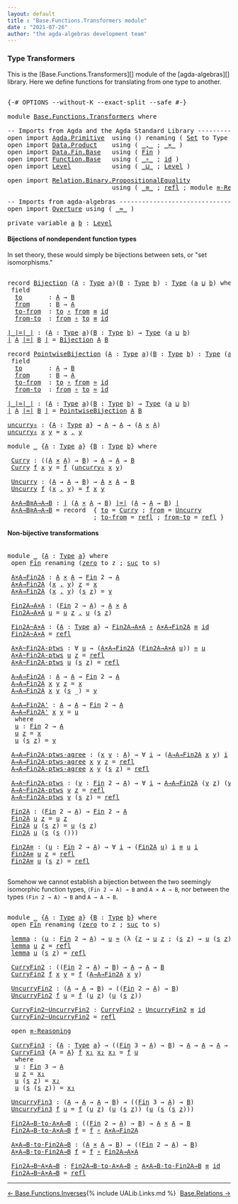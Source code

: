 ```yaml
---
layout: default
title : "Base.Functions.Transformers module"
date : "2021-07-26"
author: "the agda-algebras development team"
---
```


### <a id="type-transformers">Type Transformers</a>

This is the [Base.Functions.Transformers][] module of the [agda-algebras][]
library.  Here we define functions for translating from one type to another.

<pre class="Agda">

<a id="357" class="Symbol">{-#</a> <a id="361" class="Keyword">OPTIONS</a> <a id="369" class="Pragma">--without-K</a> <a id="381" class="Pragma">--exact-split</a> <a id="395" class="Pragma">--safe</a> <a id="402" class="Symbol">#-}</a>

<a id="407" class="Keyword">module</a> <a id="414" href="Base.Functions.Transformers.html" class="Module">Base.Functions.Transformers</a> <a id="442" class="Keyword">where</a>

<a id="449" class="Comment">-- Imports from Agda and the Agda Standard Library -------------------------------</a>
<a id="532" class="Keyword">open</a> <a id="537" class="Keyword">import</a> <a id="544" href="Agda.Primitive.html" class="Module">Agda.Primitive</a>  <a id="560" class="Keyword">using</a> <a id="566" class="Symbol">()</a> <a id="569" class="Keyword">renaming</a> <a id="578" class="Symbol">(</a> <a id="580" href="Agda.Primitive.html#388" class="Primitive">Set</a> <a id="584" class="Symbol">to</a> <a id="587" class="Primitive">Type</a> <a id="592" class="Symbol">)</a>
<a id="594" class="Keyword">open</a> <a id="599" class="Keyword">import</a> <a id="606" href="Data.Product.html" class="Module">Data.Product</a>    <a id="622" class="Keyword">using</a> <a id="628" class="Symbol">(</a> <a id="630" href="Agda.Builtin.Sigma.html#235" class="InductiveConstructor Operator">_,_</a> <a id="634" class="Symbol">;</a> <a id="636" href="Data.Product.Base.html#1618" class="Function Operator">_×_</a> <a id="640" class="Symbol">)</a>
<a id="642" class="Keyword">open</a> <a id="647" class="Keyword">import</a> <a id="654" href="Data.Fin.Base.html" class="Module">Data.Fin.Base</a>   <a id="670" class="Keyword">using</a> <a id="676" class="Symbol">(</a> <a id="678" href="Data.Fin.Base.html#1159" class="Datatype">Fin</a> <a id="682" class="Symbol">)</a>
<a id="684" class="Keyword">open</a> <a id="689" class="Keyword">import</a> <a id="696" href="Function.Base.html" class="Module">Function.Base</a>   <a id="712" class="Keyword">using</a> <a id="718" class="Symbol">(</a> <a id="720" href="Function.Base.html#1115" class="Function Operator">_∘_</a> <a id="724" class="Symbol">;</a> <a id="726" href="Function.Base.html#704" class="Function">id</a> <a id="729" class="Symbol">)</a>
<a id="731" class="Keyword">open</a> <a id="736" class="Keyword">import</a> <a id="743" href="Level.html" class="Module">Level</a>           <a id="759" class="Keyword">using</a> <a id="765" class="Symbol">(</a> <a id="767" href="Agda.Primitive.html#961" class="Primitive Operator">_⊔_</a> <a id="771" class="Symbol">;</a> <a id="773" href="Agda.Primitive.html#742" class="Postulate">Level</a> <a id="779" class="Symbol">)</a>

<a id="782" class="Keyword">open</a> <a id="787" class="Keyword">import</a> <a id="794" href="Relation.Binary.PropositionalEquality.html" class="Module">Relation.Binary.PropositionalEquality</a>
                            <a id="860" class="Keyword">using</a> <a id="866" class="Symbol">(</a> <a id="868" href="Agda.Builtin.Equality.html#150" class="Datatype Operator">_≡_</a> <a id="872" class="Symbol">;</a> <a id="874" href="Agda.Builtin.Equality.html#207" class="InductiveConstructor">refl</a> <a id="879" class="Symbol">;</a> <a id="881" class="Keyword">module</a> <a id="888" href="Relation.Binary.PropositionalEquality.Properties.html#6731" class="Module">≡-Reasoning</a> <a id="900" class="Symbol">)</a>

<a id="903" class="Comment">-- Imports from agda-algebras ----------------------------------------------------</a>
<a id="986" class="Keyword">open</a> <a id="991" class="Keyword">import</a> <a id="998" href="Overture.html" class="Module">Overture</a> <a id="1007" class="Keyword">using</a> <a id="1013" class="Symbol">(</a> <a id="1015" href="Overture.Basic.html#9589" class="Function Operator">_≈_</a> <a id="1019" class="Symbol">)</a>

<a id="1022" class="Keyword">private</a> <a id="1030" class="Keyword">variable</a> <a id="1039" href="Base.Functions.Transformers.html#1039" class="Generalizable">a</a> <a id="1041" href="Base.Functions.Transformers.html#1041" class="Generalizable">b</a> <a id="1043" class="Symbol">:</a> <a id="1045" href="Agda.Primitive.html#742" class="Postulate">Level</a>
</pre>


#### <a id="bijections-of-nondependent-function-types">Bijections of nondependent function types</a>

In set theory, these would simply be bijections between sets, or "set isomorphisms."
<pre class="Agda">

<a id="1265" class="Keyword">record</a> <a id="Bijection"></a><a id="1272" href="Base.Functions.Transformers.html#1272" class="Record">Bijection</a> <a id="1282" class="Symbol">(</a><a id="1283" href="Base.Functions.Transformers.html#1283" class="Bound">A</a> <a id="1285" class="Symbol">:</a> <a id="1287" href="Base.Functions.Transformers.html#587" class="Primitive">Type</a> <a id="1292" href="Base.Functions.Transformers.html#1039" class="Generalizable">a</a><a id="1293" class="Symbol">)(</a><a id="1295" href="Base.Functions.Transformers.html#1295" class="Bound">B</a> <a id="1297" class="Symbol">:</a> <a id="1299" href="Base.Functions.Transformers.html#587" class="Primitive">Type</a> <a id="1304" href="Base.Functions.Transformers.html#1041" class="Generalizable">b</a><a id="1305" class="Symbol">)</a> <a id="1307" class="Symbol">:</a> <a id="1309" href="Base.Functions.Transformers.html#587" class="Primitive">Type</a> <a id="1314" class="Symbol">(</a><a id="1315" href="Base.Functions.Transformers.html#1292" class="Bound">a</a> <a id="1317" href="Agda.Primitive.html#961" class="Primitive Operator">⊔</a> <a id="1319" href="Base.Functions.Transformers.html#1304" class="Bound">b</a><a id="1320" class="Symbol">)</a> <a id="1322" class="Keyword">where</a>
 <a id="1329" class="Keyword">field</a>
  <a id="Bijection.to"></a><a id="1337" href="Base.Functions.Transformers.html#1337" class="Field">to</a>       <a id="1346" class="Symbol">:</a> <a id="1348" href="Base.Functions.Transformers.html#1283" class="Bound">A</a> <a id="1350" class="Symbol">→</a> <a id="1352" href="Base.Functions.Transformers.html#1295" class="Bound">B</a>
  <a id="Bijection.from"></a><a id="1356" href="Base.Functions.Transformers.html#1356" class="Field">from</a>     <a id="1365" class="Symbol">:</a> <a id="1367" href="Base.Functions.Transformers.html#1295" class="Bound">B</a> <a id="1369" class="Symbol">→</a> <a id="1371" href="Base.Functions.Transformers.html#1283" class="Bound">A</a>
  <a id="Bijection.to-from"></a><a id="1375" href="Base.Functions.Transformers.html#1375" class="Field">to-from</a>  <a id="1384" class="Symbol">:</a> <a id="1386" href="Base.Functions.Transformers.html#1337" class="Field">to</a> <a id="1389" href="Function.Base.html#1115" class="Function Operator">∘</a> <a id="1391" href="Base.Functions.Transformers.html#1356" class="Field">from</a> <a id="1396" href="Agda.Builtin.Equality.html#150" class="Datatype Operator">≡</a> <a id="1398" href="Function.Base.html#704" class="Function">id</a>
  <a id="Bijection.from-to"></a><a id="1403" href="Base.Functions.Transformers.html#1403" class="Field">from-to</a>  <a id="1412" class="Symbol">:</a> <a id="1414" href="Base.Functions.Transformers.html#1356" class="Field">from</a> <a id="1419" href="Function.Base.html#1115" class="Function Operator">∘</a> <a id="1421" href="Base.Functions.Transformers.html#1337" class="Field">to</a> <a id="1424" href="Agda.Builtin.Equality.html#150" class="Datatype Operator">≡</a> <a id="1426" href="Function.Base.html#704" class="Function">id</a>

<a id="∣_∣=∣_∣"></a><a id="1430" href="Base.Functions.Transformers.html#1430" class="Function Operator">∣_∣=∣_∣</a> <a id="1438" class="Symbol">:</a> <a id="1440" class="Symbol">(</a><a id="1441" href="Base.Functions.Transformers.html#1441" class="Bound">A</a> <a id="1443" class="Symbol">:</a> <a id="1445" href="Base.Functions.Transformers.html#587" class="Primitive">Type</a> <a id="1450" href="Base.Functions.Transformers.html#1039" class="Generalizable">a</a><a id="1451" class="Symbol">)(</a><a id="1453" href="Base.Functions.Transformers.html#1453" class="Bound">B</a> <a id="1455" class="Symbol">:</a> <a id="1457" href="Base.Functions.Transformers.html#587" class="Primitive">Type</a> <a id="1462" href="Base.Functions.Transformers.html#1041" class="Generalizable">b</a><a id="1463" class="Symbol">)</a> <a id="1465" class="Symbol">→</a> <a id="1467" href="Base.Functions.Transformers.html#587" class="Primitive">Type</a> <a id="1472" class="Symbol">(</a><a id="1473" href="Base.Functions.Transformers.html#1039" class="Generalizable">a</a> <a id="1475" href="Agda.Primitive.html#961" class="Primitive Operator">⊔</a> <a id="1477" href="Base.Functions.Transformers.html#1041" class="Generalizable">b</a><a id="1478" class="Symbol">)</a>
<a id="1480" href="Base.Functions.Transformers.html#1430" class="Function Operator">∣</a> <a id="1482" href="Base.Functions.Transformers.html#1482" class="Bound">A</a> <a id="1484" href="Base.Functions.Transformers.html#1430" class="Function Operator">∣=∣</a> <a id="1488" href="Base.Functions.Transformers.html#1488" class="Bound">B</a> <a id="1490" href="Base.Functions.Transformers.html#1430" class="Function Operator">∣</a> <a id="1492" class="Symbol">=</a> <a id="1494" href="Base.Functions.Transformers.html#1272" class="Record">Bijection</a> <a id="1504" href="Base.Functions.Transformers.html#1482" class="Bound">A</a> <a id="1506" href="Base.Functions.Transformers.html#1488" class="Bound">B</a>

<a id="1509" class="Keyword">record</a> <a id="PointwiseBijection"></a><a id="1516" href="Base.Functions.Transformers.html#1516" class="Record">PointwiseBijection</a> <a id="1535" class="Symbol">(</a><a id="1536" href="Base.Functions.Transformers.html#1536" class="Bound">A</a> <a id="1538" class="Symbol">:</a> <a id="1540" href="Base.Functions.Transformers.html#587" class="Primitive">Type</a> <a id="1545" href="Base.Functions.Transformers.html#1039" class="Generalizable">a</a><a id="1546" class="Symbol">)(</a><a id="1548" href="Base.Functions.Transformers.html#1548" class="Bound">B</a> <a id="1550" class="Symbol">:</a> <a id="1552" href="Base.Functions.Transformers.html#587" class="Primitive">Type</a> <a id="1557" href="Base.Functions.Transformers.html#1041" class="Generalizable">b</a><a id="1558" class="Symbol">)</a> <a id="1560" class="Symbol">:</a> <a id="1562" href="Base.Functions.Transformers.html#587" class="Primitive">Type</a> <a id="1567" class="Symbol">(</a><a id="1568" href="Base.Functions.Transformers.html#1545" class="Bound">a</a> <a id="1570" href="Agda.Primitive.html#961" class="Primitive Operator">⊔</a> <a id="1572" href="Base.Functions.Transformers.html#1557" class="Bound">b</a><a id="1573" class="Symbol">)</a> <a id="1575" class="Keyword">where</a>
 <a id="1582" class="Keyword">field</a>
  <a id="PointwiseBijection.to"></a><a id="1590" href="Base.Functions.Transformers.html#1590" class="Field">to</a>       <a id="1599" class="Symbol">:</a> <a id="1601" href="Base.Functions.Transformers.html#1536" class="Bound">A</a> <a id="1603" class="Symbol">→</a> <a id="1605" href="Base.Functions.Transformers.html#1548" class="Bound">B</a>
  <a id="PointwiseBijection.from"></a><a id="1609" href="Base.Functions.Transformers.html#1609" class="Field">from</a>     <a id="1618" class="Symbol">:</a> <a id="1620" href="Base.Functions.Transformers.html#1548" class="Bound">B</a> <a id="1622" class="Symbol">→</a> <a id="1624" href="Base.Functions.Transformers.html#1536" class="Bound">A</a>
  <a id="PointwiseBijection.to-from"></a><a id="1628" href="Base.Functions.Transformers.html#1628" class="Field">to-from</a>  <a id="1637" class="Symbol">:</a> <a id="1639" href="Base.Functions.Transformers.html#1590" class="Field">to</a> <a id="1642" href="Function.Base.html#1115" class="Function Operator">∘</a> <a id="1644" href="Base.Functions.Transformers.html#1609" class="Field">from</a> <a id="1649" href="Overture.Basic.html#9589" class="Function Operator">≈</a> <a id="1651" href="Function.Base.html#704" class="Function">id</a>
  <a id="PointwiseBijection.from-to"></a><a id="1656" href="Base.Functions.Transformers.html#1656" class="Field">from-to</a>  <a id="1665" class="Symbol">:</a> <a id="1667" href="Base.Functions.Transformers.html#1609" class="Field">from</a> <a id="1672" href="Function.Base.html#1115" class="Function Operator">∘</a> <a id="1674" href="Base.Functions.Transformers.html#1590" class="Field">to</a> <a id="1677" href="Overture.Basic.html#9589" class="Function Operator">≈</a> <a id="1679" href="Function.Base.html#704" class="Function">id</a>

<a id="∣_∣≈∣_∣"></a><a id="1683" href="Base.Functions.Transformers.html#1683" class="Function Operator">∣_∣≈∣_∣</a> <a id="1691" class="Symbol">:</a> <a id="1693" class="Symbol">(</a><a id="1694" href="Base.Functions.Transformers.html#1694" class="Bound">A</a> <a id="1696" class="Symbol">:</a> <a id="1698" href="Base.Functions.Transformers.html#587" class="Primitive">Type</a> <a id="1703" href="Base.Functions.Transformers.html#1039" class="Generalizable">a</a><a id="1704" class="Symbol">)(</a><a id="1706" href="Base.Functions.Transformers.html#1706" class="Bound">B</a> <a id="1708" class="Symbol">:</a> <a id="1710" href="Base.Functions.Transformers.html#587" class="Primitive">Type</a> <a id="1715" href="Base.Functions.Transformers.html#1041" class="Generalizable">b</a><a id="1716" class="Symbol">)</a> <a id="1718" class="Symbol">→</a> <a id="1720" href="Base.Functions.Transformers.html#587" class="Primitive">Type</a> <a id="1725" class="Symbol">(</a><a id="1726" href="Base.Functions.Transformers.html#1039" class="Generalizable">a</a> <a id="1728" href="Agda.Primitive.html#961" class="Primitive Operator">⊔</a> <a id="1730" href="Base.Functions.Transformers.html#1041" class="Generalizable">b</a><a id="1731" class="Symbol">)</a>
<a id="1733" href="Base.Functions.Transformers.html#1683" class="Function Operator">∣</a> <a id="1735" href="Base.Functions.Transformers.html#1735" class="Bound">A</a> <a id="1737" href="Base.Functions.Transformers.html#1683" class="Function Operator">∣≈∣</a> <a id="1741" href="Base.Functions.Transformers.html#1741" class="Bound">B</a> <a id="1743" href="Base.Functions.Transformers.html#1683" class="Function Operator">∣</a> <a id="1745" class="Symbol">=</a> <a id="1747" href="Base.Functions.Transformers.html#1516" class="Record">PointwiseBijection</a> <a id="1766" href="Base.Functions.Transformers.html#1735" class="Bound">A</a> <a id="1768" href="Base.Functions.Transformers.html#1741" class="Bound">B</a>

<a id="uncurry₀"></a><a id="1771" href="Base.Functions.Transformers.html#1771" class="Function">uncurry₀</a> <a id="1780" class="Symbol">:</a> <a id="1782" class="Symbol">{</a><a id="1783" href="Base.Functions.Transformers.html#1783" class="Bound">A</a> <a id="1785" class="Symbol">:</a> <a id="1787" href="Base.Functions.Transformers.html#587" class="Primitive">Type</a> <a id="1792" href="Base.Functions.Transformers.html#1039" class="Generalizable">a</a><a id="1793" class="Symbol">}</a> <a id="1795" class="Symbol">→</a> <a id="1797" href="Base.Functions.Transformers.html#1783" class="Bound">A</a> <a id="1799" class="Symbol">→</a> <a id="1801" href="Base.Functions.Transformers.html#1783" class="Bound">A</a> <a id="1803" class="Symbol">→</a> <a id="1805" class="Symbol">(</a><a id="1806" href="Base.Functions.Transformers.html#1783" class="Bound">A</a> <a id="1808" href="Data.Product.Base.html#1618" class="Function Operator">×</a> <a id="1810" href="Base.Functions.Transformers.html#1783" class="Bound">A</a><a id="1811" class="Symbol">)</a>
<a id="1813" href="Base.Functions.Transformers.html#1771" class="Function">uncurry₀</a> <a id="1822" href="Base.Functions.Transformers.html#1822" class="Bound">x</a> <a id="1824" href="Base.Functions.Transformers.html#1824" class="Bound">y</a> <a id="1826" class="Symbol">=</a> <a id="1828" href="Base.Functions.Transformers.html#1822" class="Bound">x</a> <a id="1830" href="Agda.Builtin.Sigma.html#235" class="InductiveConstructor Operator">,</a> <a id="1832" href="Base.Functions.Transformers.html#1824" class="Bound">y</a>

<a id="1835" class="Keyword">module</a> <a id="1842" href="Base.Functions.Transformers.html#1842" class="Module">_</a> <a id="1844" class="Symbol">{</a><a id="1845" href="Base.Functions.Transformers.html#1845" class="Bound">A</a> <a id="1847" class="Symbol">:</a> <a id="1849" href="Base.Functions.Transformers.html#587" class="Primitive">Type</a> <a id="1854" href="Base.Functions.Transformers.html#1039" class="Generalizable">a</a><a id="1855" class="Symbol">}</a> <a id="1857" class="Symbol">{</a><a id="1858" href="Base.Functions.Transformers.html#1858" class="Bound">B</a> <a id="1860" class="Symbol">:</a> <a id="1862" href="Base.Functions.Transformers.html#587" class="Primitive">Type</a> <a id="1867" href="Base.Functions.Transformers.html#1041" class="Generalizable">b</a><a id="1868" class="Symbol">}</a> <a id="1870" class="Keyword">where</a>

 <a id="1878" href="Base.Functions.Transformers.html#1878" class="Function">Curry</a> <a id="1884" class="Symbol">:</a> <a id="1886" class="Symbol">((</a><a id="1888" href="Base.Functions.Transformers.html#1845" class="Bound">A</a> <a id="1890" href="Data.Product.Base.html#1618" class="Function Operator">×</a> <a id="1892" href="Base.Functions.Transformers.html#1845" class="Bound">A</a><a id="1893" class="Symbol">)</a> <a id="1895" class="Symbol">→</a> <a id="1897" href="Base.Functions.Transformers.html#1858" class="Bound">B</a><a id="1898" class="Symbol">)</a> <a id="1900" class="Symbol">→</a> <a id="1902" href="Base.Functions.Transformers.html#1845" class="Bound">A</a> <a id="1904" class="Symbol">→</a> <a id="1906" href="Base.Functions.Transformers.html#1845" class="Bound">A</a> <a id="1908" class="Symbol">→</a> <a id="1910" href="Base.Functions.Transformers.html#1858" class="Bound">B</a>
 <a id="1913" href="Base.Functions.Transformers.html#1878" class="Function">Curry</a> <a id="1919" href="Base.Functions.Transformers.html#1919" class="Bound">f</a> <a id="1921" href="Base.Functions.Transformers.html#1921" class="Bound">x</a> <a id="1923" href="Base.Functions.Transformers.html#1923" class="Bound">y</a> <a id="1925" class="Symbol">=</a> <a id="1927" href="Base.Functions.Transformers.html#1919" class="Bound">f</a> <a id="1929" class="Symbol">(</a><a id="1930" href="Base.Functions.Transformers.html#1771" class="Function">uncurry₀</a> <a id="1939" href="Base.Functions.Transformers.html#1921" class="Bound">x</a> <a id="1941" href="Base.Functions.Transformers.html#1923" class="Bound">y</a><a id="1942" class="Symbol">)</a>

 <a id="1946" href="Base.Functions.Transformers.html#1946" class="Function">Uncurry</a> <a id="1954" class="Symbol">:</a> <a id="1956" class="Symbol">(</a><a id="1957" href="Base.Functions.Transformers.html#1845" class="Bound">A</a> <a id="1959" class="Symbol">→</a> <a id="1961" href="Base.Functions.Transformers.html#1845" class="Bound">A</a> <a id="1963" class="Symbol">→</a> <a id="1965" href="Base.Functions.Transformers.html#1858" class="Bound">B</a><a id="1966" class="Symbol">)</a> <a id="1968" class="Symbol">→</a> <a id="1970" href="Base.Functions.Transformers.html#1845" class="Bound">A</a> <a id="1972" href="Data.Product.Base.html#1618" class="Function Operator">×</a> <a id="1974" href="Base.Functions.Transformers.html#1845" class="Bound">A</a> <a id="1976" class="Symbol">→</a> <a id="1978" href="Base.Functions.Transformers.html#1858" class="Bound">B</a>
 <a id="1981" href="Base.Functions.Transformers.html#1946" class="Function">Uncurry</a> <a id="1989" href="Base.Functions.Transformers.html#1989" class="Bound">f</a> <a id="1991" class="Symbol">(</a><a id="1992" href="Base.Functions.Transformers.html#1992" class="Bound">x</a> <a id="1994" href="Agda.Builtin.Sigma.html#235" class="InductiveConstructor Operator">,</a> <a id="1996" href="Base.Functions.Transformers.html#1996" class="Bound">y</a><a id="1997" class="Symbol">)</a> <a id="1999" class="Symbol">=</a> <a id="2001" href="Base.Functions.Transformers.html#1989" class="Bound">f</a> <a id="2003" href="Base.Functions.Transformers.html#1992" class="Bound">x</a> <a id="2005" href="Base.Functions.Transformers.html#1996" class="Bound">y</a>

 <a id="2009" href="Base.Functions.Transformers.html#2009" class="Function">A×A→B≅A→A→B</a> <a id="2021" class="Symbol">:</a> <a id="2023" href="Base.Functions.Transformers.html#1430" class="Function Operator">∣</a> <a id="2025" class="Symbol">(</a><a id="2026" href="Base.Functions.Transformers.html#1845" class="Bound">A</a> <a id="2028" href="Data.Product.Base.html#1618" class="Function Operator">×</a> <a id="2030" href="Base.Functions.Transformers.html#1845" class="Bound">A</a> <a id="2032" class="Symbol">→</a> <a id="2034" href="Base.Functions.Transformers.html#1858" class="Bound">B</a><a id="2035" class="Symbol">)</a> <a id="2037" href="Base.Functions.Transformers.html#1430" class="Function Operator">∣=∣</a> <a id="2041" class="Symbol">(</a><a id="2042" href="Base.Functions.Transformers.html#1845" class="Bound">A</a> <a id="2044" class="Symbol">→</a> <a id="2046" href="Base.Functions.Transformers.html#1845" class="Bound">A</a> <a id="2048" class="Symbol">→</a> <a id="2050" href="Base.Functions.Transformers.html#1858" class="Bound">B</a><a id="2051" class="Symbol">)</a> <a id="2053" href="Base.Functions.Transformers.html#1430" class="Function Operator">∣</a>
 <a id="2056" href="Base.Functions.Transformers.html#2009" class="Function">A×A→B≅A→A→B</a> <a id="2068" class="Symbol">=</a> <a id="2070" class="Keyword">record</a>  <a id="2078" class="Symbol">{</a> <a id="2080" href="Base.Functions.Transformers.html#1337" class="Field">to</a> <a id="2083" class="Symbol">=</a> <a id="2085" href="Base.Functions.Transformers.html#1878" class="Function">Curry</a> <a id="2091" class="Symbol">;</a> <a id="2093" href="Base.Functions.Transformers.html#1356" class="Field">from</a> <a id="2098" class="Symbol">=</a> <a id="2100" href="Base.Functions.Transformers.html#1946" class="Function">Uncurry</a>
                       <a id="2131" class="Symbol">;</a> <a id="2133" href="Base.Functions.Transformers.html#1375" class="Field">to-from</a> <a id="2141" class="Symbol">=</a> <a id="2143" href="Agda.Builtin.Equality.html#207" class="InductiveConstructor">refl</a> <a id="2148" class="Symbol">;</a> <a id="2150" href="Base.Functions.Transformers.html#1403" class="Field">from-to</a> <a id="2158" class="Symbol">=</a> <a id="2160" href="Agda.Builtin.Equality.html#207" class="InductiveConstructor">refl</a> <a id="2165" class="Symbol">}</a>
</pre>

#### <a id="non-bijective-transformations">Non-bijective transformations</a>

<pre class="Agda">

<a id="2271" class="Keyword">module</a> <a id="2278" href="Base.Functions.Transformers.html#2278" class="Module">_</a> <a id="2280" class="Symbol">{</a><a id="2281" href="Base.Functions.Transformers.html#2281" class="Bound">A</a> <a id="2283" class="Symbol">:</a> <a id="2285" href="Base.Functions.Transformers.html#587" class="Primitive">Type</a> <a id="2290" href="Base.Functions.Transformers.html#1039" class="Generalizable">a</a><a id="2291" class="Symbol">}</a> <a id="2293" class="Keyword">where</a>
 <a id="2300" class="Keyword">open</a> <a id="2305" href="Data.Fin.Base.html#1159" class="Module">Fin</a> <a id="2309" class="Keyword">renaming</a> <a id="2318" class="Symbol">(</a><a id="2319" href="Data.Fin.Base.html#1181" class="InductiveConstructor">zero</a> <a id="2324" class="Symbol">to</a> <a id="2327" class="InductiveConstructor">z</a> <a id="2329" class="Symbol">;</a> <a id="2331" href="Data.Fin.Base.html#1202" class="InductiveConstructor">suc</a> <a id="2335" class="Symbol">to</a> <a id="2338" class="InductiveConstructor">s</a><a id="2339" class="Symbol">)</a>

 <a id="2343" href="Base.Functions.Transformers.html#2343" class="Function">A×A→Fin2A</a> <a id="2353" class="Symbol">:</a> <a id="2355" href="Base.Functions.Transformers.html#2281" class="Bound">A</a> <a id="2357" href="Data.Product.Base.html#1618" class="Function Operator">×</a> <a id="2359" href="Base.Functions.Transformers.html#2281" class="Bound">A</a> <a id="2361" class="Symbol">→</a> <a id="2363" href="Data.Fin.Base.html#1159" class="Datatype">Fin</a> <a id="2367" class="Number">2</a> <a id="2369" class="Symbol">→</a> <a id="2371" href="Base.Functions.Transformers.html#2281" class="Bound">A</a>
 <a id="2374" href="Base.Functions.Transformers.html#2343" class="Function">A×A→Fin2A</a> <a id="2384" class="Symbol">(</a><a id="2385" href="Base.Functions.Transformers.html#2385" class="Bound">x</a> <a id="2387" href="Agda.Builtin.Sigma.html#235" class="InductiveConstructor Operator">,</a> <a id="2389" href="Base.Functions.Transformers.html#2389" class="Bound">y</a><a id="2390" class="Symbol">)</a> <a id="2392" href="Base.Functions.Transformers.html#2327" class="InductiveConstructor">z</a> <a id="2394" class="Symbol">=</a> <a id="2396" href="Base.Functions.Transformers.html#2385" class="Bound">x</a>
 <a id="2399" href="Base.Functions.Transformers.html#2343" class="Function">A×A→Fin2A</a> <a id="2409" class="Symbol">(</a><a id="2410" href="Base.Functions.Transformers.html#2410" class="Bound">x</a> <a id="2412" href="Agda.Builtin.Sigma.html#235" class="InductiveConstructor Operator">,</a> <a id="2414" href="Base.Functions.Transformers.html#2414" class="Bound">y</a><a id="2415" class="Symbol">)</a> <a id="2417" class="Symbol">(</a><a id="2418" href="Base.Functions.Transformers.html#2338" class="InductiveConstructor">s</a> <a id="2420" href="Base.Functions.Transformers.html#2327" class="InductiveConstructor">z</a><a id="2421" class="Symbol">)</a> <a id="2423" class="Symbol">=</a> <a id="2425" href="Base.Functions.Transformers.html#2414" class="Bound">y</a>

 <a id="2429" href="Base.Functions.Transformers.html#2429" class="Function">Fin2A→A×A</a> <a id="2439" class="Symbol">:</a> <a id="2441" class="Symbol">(</a><a id="2442" href="Data.Fin.Base.html#1159" class="Datatype">Fin</a> <a id="2446" class="Number">2</a> <a id="2448" class="Symbol">→</a> <a id="2450" href="Base.Functions.Transformers.html#2281" class="Bound">A</a><a id="2451" class="Symbol">)</a> <a id="2453" class="Symbol">→</a> <a id="2455" href="Base.Functions.Transformers.html#2281" class="Bound">A</a> <a id="2457" href="Data.Product.Base.html#1618" class="Function Operator">×</a> <a id="2459" href="Base.Functions.Transformers.html#2281" class="Bound">A</a>
 <a id="2462" href="Base.Functions.Transformers.html#2429" class="Function">Fin2A→A×A</a> <a id="2472" href="Base.Functions.Transformers.html#2472" class="Bound">u</a> <a id="2474" class="Symbol">=</a> <a id="2476" href="Base.Functions.Transformers.html#2472" class="Bound">u</a> <a id="2478" href="Base.Functions.Transformers.html#2327" class="InductiveConstructor">z</a> <a id="2480" href="Agda.Builtin.Sigma.html#235" class="InductiveConstructor Operator">,</a> <a id="2482" href="Base.Functions.Transformers.html#2472" class="Bound">u</a> <a id="2484" class="Symbol">(</a><a id="2485" href="Base.Functions.Transformers.html#2338" class="InductiveConstructor">s</a> <a id="2487" href="Base.Functions.Transformers.html#2327" class="InductiveConstructor">z</a><a id="2488" class="Symbol">)</a>

 <a id="2492" href="Base.Functions.Transformers.html#2492" class="Function">Fin2A~A×A</a> <a id="2502" class="Symbol">:</a> <a id="2504" class="Symbol">{</a><a id="2505" href="Base.Functions.Transformers.html#2505" class="Bound">A</a> <a id="2507" class="Symbol">:</a> <a id="2509" href="Base.Functions.Transformers.html#587" class="Primitive">Type</a> <a id="2514" href="Base.Functions.Transformers.html#2290" class="Bound">a</a><a id="2515" class="Symbol">}</a> <a id="2517" class="Symbol">→</a> <a id="2519" href="Base.Functions.Transformers.html#2429" class="Function">Fin2A→A×A</a> <a id="2529" href="Function.Base.html#1115" class="Function Operator">∘</a> <a id="2531" href="Base.Functions.Transformers.html#2343" class="Function">A×A→Fin2A</a> <a id="2541" href="Agda.Builtin.Equality.html#150" class="Datatype Operator">≡</a> <a id="2543" href="Function.Base.html#704" class="Function">id</a>
 <a id="2547" href="Base.Functions.Transformers.html#2492" class="Function">Fin2A~A×A</a> <a id="2557" class="Symbol">=</a> <a id="2559" href="Agda.Builtin.Equality.html#207" class="InductiveConstructor">refl</a>

 <a id="2566" href="Base.Functions.Transformers.html#2566" class="Function">A×A~Fin2A-ptws</a> <a id="2581" class="Symbol">:</a> <a id="2583" class="Symbol">∀</a> <a id="2585" href="Base.Functions.Transformers.html#2585" class="Bound">u</a> <a id="2587" class="Symbol">→</a> <a id="2589" class="Symbol">(</a><a id="2590" href="Base.Functions.Transformers.html#2343" class="Function">A×A→Fin2A</a> <a id="2600" class="Symbol">(</a><a id="2601" href="Base.Functions.Transformers.html#2429" class="Function">Fin2A→A×A</a> <a id="2611" href="Base.Functions.Transformers.html#2585" class="Bound">u</a><a id="2612" class="Symbol">))</a> <a id="2615" href="Overture.Basic.html#9589" class="Function Operator">≈</a> <a id="2617" href="Base.Functions.Transformers.html#2585" class="Bound">u</a>
 <a id="2620" href="Base.Functions.Transformers.html#2566" class="Function">A×A~Fin2A-ptws</a> <a id="2635" href="Base.Functions.Transformers.html#2635" class="Bound">u</a> <a id="2637" href="Base.Functions.Transformers.html#2327" class="InductiveConstructor">z</a> <a id="2639" class="Symbol">=</a> <a id="2641" href="Agda.Builtin.Equality.html#207" class="InductiveConstructor">refl</a>
 <a id="2647" href="Base.Functions.Transformers.html#2566" class="Function">A×A~Fin2A-ptws</a> <a id="2662" href="Base.Functions.Transformers.html#2662" class="Bound">u</a> <a id="2664" class="Symbol">(</a><a id="2665" href="Base.Functions.Transformers.html#2338" class="InductiveConstructor">s</a> <a id="2667" href="Base.Functions.Transformers.html#2327" class="InductiveConstructor">z</a><a id="2668" class="Symbol">)</a> <a id="2670" class="Symbol">=</a> <a id="2672" href="Agda.Builtin.Equality.html#207" class="InductiveConstructor">refl</a>

 <a id="2679" href="Base.Functions.Transformers.html#2679" class="Function">A→A→Fin2A</a> <a id="2689" class="Symbol">:</a> <a id="2691" href="Base.Functions.Transformers.html#2281" class="Bound">A</a> <a id="2693" class="Symbol">→</a> <a id="2695" href="Base.Functions.Transformers.html#2281" class="Bound">A</a> <a id="2697" class="Symbol">→</a> <a id="2699" href="Data.Fin.Base.html#1159" class="Datatype">Fin</a> <a id="2703" class="Number">2</a> <a id="2705" class="Symbol">→</a> <a id="2707" href="Base.Functions.Transformers.html#2281" class="Bound">A</a>
 <a id="2710" href="Base.Functions.Transformers.html#2679" class="Function">A→A→Fin2A</a> <a id="2720" href="Base.Functions.Transformers.html#2720" class="Bound">x</a> <a id="2722" href="Base.Functions.Transformers.html#2722" class="Bound">y</a> <a id="2724" href="Base.Functions.Transformers.html#2327" class="InductiveConstructor">z</a> <a id="2726" class="Symbol">=</a> <a id="2728" href="Base.Functions.Transformers.html#2720" class="Bound">x</a>
 <a id="2731" href="Base.Functions.Transformers.html#2679" class="Function">A→A→Fin2A</a> <a id="2741" href="Base.Functions.Transformers.html#2741" class="Bound">x</a> <a id="2743" href="Base.Functions.Transformers.html#2743" class="Bound">y</a> <a id="2745" class="Symbol">(</a><a id="2746" href="Base.Functions.Transformers.html#2338" class="InductiveConstructor">s</a> <a id="2748" class="Symbol">_)</a> <a id="2751" class="Symbol">=</a> <a id="2753" href="Base.Functions.Transformers.html#2743" class="Bound">y</a>

 <a id="2757" href="Base.Functions.Transformers.html#2757" class="Function">A→A→Fin2A&#39;</a> <a id="2768" class="Symbol">:</a> <a id="2770" href="Base.Functions.Transformers.html#2281" class="Bound">A</a> <a id="2772" class="Symbol">→</a> <a id="2774" href="Base.Functions.Transformers.html#2281" class="Bound">A</a> <a id="2776" class="Symbol">→</a> <a id="2778" href="Data.Fin.Base.html#1159" class="Datatype">Fin</a> <a id="2782" class="Number">2</a> <a id="2784" class="Symbol">→</a> <a id="2786" href="Base.Functions.Transformers.html#2281" class="Bound">A</a>
 <a id="2789" href="Base.Functions.Transformers.html#2757" class="Function">A→A→Fin2A&#39;</a> <a id="2800" href="Base.Functions.Transformers.html#2800" class="Bound">x</a> <a id="2802" href="Base.Functions.Transformers.html#2802" class="Bound">y</a> <a id="2804" class="Symbol">=</a> <a id="2806" href="Base.Functions.Transformers.html#2818" class="Function">u</a>
  <a id="2810" class="Keyword">where</a>
  <a id="2818" href="Base.Functions.Transformers.html#2818" class="Function">u</a> <a id="2820" class="Symbol">:</a> <a id="2822" href="Data.Fin.Base.html#1159" class="Datatype">Fin</a> <a id="2826" class="Number">2</a> <a id="2828" class="Symbol">→</a> <a id="2830" href="Base.Functions.Transformers.html#2281" class="Bound">A</a>
  <a id="2834" href="Base.Functions.Transformers.html#2818" class="Function">u</a> <a id="2836" href="Base.Functions.Transformers.html#2327" class="InductiveConstructor">z</a> <a id="2838" class="Symbol">=</a> <a id="2840" href="Base.Functions.Transformers.html#2800" class="Bound">x</a>
  <a id="2844" href="Base.Functions.Transformers.html#2818" class="Function">u</a> <a id="2846" class="Symbol">(</a><a id="2847" href="Base.Functions.Transformers.html#2338" class="InductiveConstructor">s</a> <a id="2849" href="Base.Functions.Transformers.html#2327" class="InductiveConstructor">z</a><a id="2850" class="Symbol">)</a> <a id="2852" class="Symbol">=</a> <a id="2854" href="Base.Functions.Transformers.html#2802" class="Bound">y</a>

 <a id="2858" href="Base.Functions.Transformers.html#2858" class="Function">A→A→Fin2A-ptws-agree</a> <a id="2879" class="Symbol">:</a> <a id="2881" class="Symbol">(</a><a id="2882" href="Base.Functions.Transformers.html#2882" class="Bound">x</a> <a id="2884" href="Base.Functions.Transformers.html#2884" class="Bound">y</a> <a id="2886" class="Symbol">:</a> <a id="2888" href="Base.Functions.Transformers.html#2281" class="Bound">A</a><a id="2889" class="Symbol">)</a> <a id="2891" class="Symbol">→</a> <a id="2893" class="Symbol">∀</a> <a id="2895" href="Base.Functions.Transformers.html#2895" class="Bound">i</a> <a id="2897" class="Symbol">→</a> <a id="2899" class="Symbol">(</a><a id="2900" href="Base.Functions.Transformers.html#2679" class="Function">A→A→Fin2A</a> <a id="2910" href="Base.Functions.Transformers.html#2882" class="Bound">x</a> <a id="2912" href="Base.Functions.Transformers.html#2884" class="Bound">y</a><a id="2913" class="Symbol">)</a> <a id="2915" href="Base.Functions.Transformers.html#2895" class="Bound">i</a> <a id="2917" href="Agda.Builtin.Equality.html#150" class="Datatype Operator">≡</a> <a id="2919" class="Symbol">(</a><a id="2920" href="Base.Functions.Transformers.html#2757" class="Function">A→A→Fin2A&#39;</a> <a id="2931" href="Base.Functions.Transformers.html#2882" class="Bound">x</a> <a id="2933" href="Base.Functions.Transformers.html#2884" class="Bound">y</a><a id="2934" class="Symbol">)</a> <a id="2936" href="Base.Functions.Transformers.html#2895" class="Bound">i</a>
 <a id="2939" href="Base.Functions.Transformers.html#2858" class="Function">A→A→Fin2A-ptws-agree</a> <a id="2960" href="Base.Functions.Transformers.html#2960" class="Bound">x</a> <a id="2962" href="Base.Functions.Transformers.html#2962" class="Bound">y</a> <a id="2964" href="Base.Functions.Transformers.html#2327" class="InductiveConstructor">z</a> <a id="2966" class="Symbol">=</a> <a id="2968" href="Agda.Builtin.Equality.html#207" class="InductiveConstructor">refl</a>
 <a id="2974" href="Base.Functions.Transformers.html#2858" class="Function">A→A→Fin2A-ptws-agree</a> <a id="2995" href="Base.Functions.Transformers.html#2995" class="Bound">x</a> <a id="2997" href="Base.Functions.Transformers.html#2997" class="Bound">y</a> <a id="2999" class="Symbol">(</a><a id="3000" href="Base.Functions.Transformers.html#2338" class="InductiveConstructor">s</a> <a id="3002" href="Base.Functions.Transformers.html#2327" class="InductiveConstructor">z</a><a id="3003" class="Symbol">)</a> <a id="3005" class="Symbol">=</a> <a id="3007" href="Agda.Builtin.Equality.html#207" class="InductiveConstructor">refl</a>

 <a id="3014" href="Base.Functions.Transformers.html#3014" class="Function">A→A~Fin2A-ptws</a> <a id="3029" class="Symbol">:</a> <a id="3031" class="Symbol">(</a><a id="3032" href="Base.Functions.Transformers.html#3032" class="Bound">v</a> <a id="3034" class="Symbol">:</a> <a id="3036" href="Data.Fin.Base.html#1159" class="Datatype">Fin</a> <a id="3040" class="Number">2</a> <a id="3042" class="Symbol">→</a> <a id="3044" href="Base.Functions.Transformers.html#2281" class="Bound">A</a><a id="3045" class="Symbol">)</a> <a id="3047" class="Symbol">→</a> <a id="3049" class="Symbol">∀</a> <a id="3051" href="Base.Functions.Transformers.html#3051" class="Bound">i</a> <a id="3053" class="Symbol">→</a> <a id="3055" href="Base.Functions.Transformers.html#2679" class="Function">A→A→Fin2A</a> <a id="3065" class="Symbol">(</a><a id="3066" href="Base.Functions.Transformers.html#3032" class="Bound">v</a> <a id="3068" href="Base.Functions.Transformers.html#2327" class="InductiveConstructor">z</a><a id="3069" class="Symbol">)</a> <a id="3071" class="Symbol">(</a><a id="3072" href="Base.Functions.Transformers.html#3032" class="Bound">v</a> <a id="3074" class="Symbol">(</a><a id="3075" href="Base.Functions.Transformers.html#2338" class="InductiveConstructor">s</a> <a id="3077" href="Base.Functions.Transformers.html#2327" class="InductiveConstructor">z</a><a id="3078" class="Symbol">))</a> <a id="3081" href="Base.Functions.Transformers.html#3051" class="Bound">i</a> <a id="3083" href="Agda.Builtin.Equality.html#150" class="Datatype Operator">≡</a> <a id="3085" href="Base.Functions.Transformers.html#3032" class="Bound">v</a> <a id="3087" href="Base.Functions.Transformers.html#3051" class="Bound">i</a>
 <a id="3090" href="Base.Functions.Transformers.html#3014" class="Function">A→A~Fin2A-ptws</a> <a id="3105" href="Base.Functions.Transformers.html#3105" class="Bound">v</a> <a id="3107" href="Base.Functions.Transformers.html#2327" class="InductiveConstructor">z</a> <a id="3109" class="Symbol">=</a> <a id="3111" href="Agda.Builtin.Equality.html#207" class="InductiveConstructor">refl</a>
 <a id="3117" href="Base.Functions.Transformers.html#3014" class="Function">A→A~Fin2A-ptws</a> <a id="3132" href="Base.Functions.Transformers.html#3132" class="Bound">v</a> <a id="3134" class="Symbol">(</a><a id="3135" href="Base.Functions.Transformers.html#2338" class="InductiveConstructor">s</a> <a id="3137" href="Base.Functions.Transformers.html#2327" class="InductiveConstructor">z</a><a id="3138" class="Symbol">)</a> <a id="3140" class="Symbol">=</a> <a id="3142" href="Agda.Builtin.Equality.html#207" class="InductiveConstructor">refl</a>

 <a id="3149" href="Base.Functions.Transformers.html#3149" class="Function">Fin2A</a> <a id="3155" class="Symbol">:</a> <a id="3157" class="Symbol">(</a><a id="3158" href="Data.Fin.Base.html#1159" class="Datatype">Fin</a> <a id="3162" class="Number">2</a> <a id="3164" class="Symbol">→</a> <a id="3166" href="Base.Functions.Transformers.html#2281" class="Bound">A</a><a id="3167" class="Symbol">)</a> <a id="3169" class="Symbol">→</a> <a id="3171" href="Data.Fin.Base.html#1159" class="Datatype">Fin</a> <a id="3175" class="Number">2</a> <a id="3177" class="Symbol">→</a> <a id="3179" href="Base.Functions.Transformers.html#2281" class="Bound">A</a>
 <a id="3182" href="Base.Functions.Transformers.html#3149" class="Function">Fin2A</a> <a id="3188" href="Base.Functions.Transformers.html#3188" class="Bound">u</a> <a id="3190" href="Base.Functions.Transformers.html#2327" class="InductiveConstructor">z</a> <a id="3192" class="Symbol">=</a> <a id="3194" href="Base.Functions.Transformers.html#3188" class="Bound">u</a> <a id="3196" href="Base.Functions.Transformers.html#2327" class="InductiveConstructor">z</a>
 <a id="3199" href="Base.Functions.Transformers.html#3149" class="Function">Fin2A</a> <a id="3205" href="Base.Functions.Transformers.html#3205" class="Bound">u</a> <a id="3207" class="Symbol">(</a><a id="3208" href="Base.Functions.Transformers.html#2338" class="InductiveConstructor">s</a> <a id="3210" href="Base.Functions.Transformers.html#2327" class="InductiveConstructor">z</a><a id="3211" class="Symbol">)</a> <a id="3213" class="Symbol">=</a> <a id="3215" href="Base.Functions.Transformers.html#3205" class="Bound">u</a> <a id="3217" class="Symbol">(</a><a id="3218" href="Base.Functions.Transformers.html#2338" class="InductiveConstructor">s</a> <a id="3220" href="Base.Functions.Transformers.html#2327" class="InductiveConstructor">z</a><a id="3221" class="Symbol">)</a>
 <a id="3224" href="Base.Functions.Transformers.html#3149" class="Function">Fin2A</a> <a id="3230" href="Base.Functions.Transformers.html#3230" class="Bound">u</a> <a id="3232" class="Symbol">(</a><a id="3233" href="Base.Functions.Transformers.html#2338" class="InductiveConstructor">s</a> <a id="3235" class="Symbol">(</a><a id="3236" href="Base.Functions.Transformers.html#2338" class="InductiveConstructor">s</a> <a id="3238" class="Symbol">()))</a>

 <a id="3245" href="Base.Functions.Transformers.html#3245" class="Function">Fin2A≡</a> <a id="3252" class="Symbol">:</a> <a id="3254" class="Symbol">(</a><a id="3255" href="Base.Functions.Transformers.html#3255" class="Bound">u</a> <a id="3257" class="Symbol">:</a> <a id="3259" href="Data.Fin.Base.html#1159" class="Datatype">Fin</a> <a id="3263" class="Number">2</a> <a id="3265" class="Symbol">→</a> <a id="3267" href="Base.Functions.Transformers.html#2281" class="Bound">A</a><a id="3268" class="Symbol">)</a> <a id="3270" class="Symbol">→</a> <a id="3272" class="Symbol">∀</a> <a id="3274" href="Base.Functions.Transformers.html#3274" class="Bound">i</a> <a id="3276" class="Symbol">→</a> <a id="3278" class="Symbol">(</a><a id="3279" href="Base.Functions.Transformers.html#3149" class="Function">Fin2A</a> <a id="3285" href="Base.Functions.Transformers.html#3255" class="Bound">u</a><a id="3286" class="Symbol">)</a> <a id="3288" href="Base.Functions.Transformers.html#3274" class="Bound">i</a> <a id="3290" href="Agda.Builtin.Equality.html#150" class="Datatype Operator">≡</a> <a id="3292" href="Base.Functions.Transformers.html#3255" class="Bound">u</a> <a id="3294" href="Base.Functions.Transformers.html#3274" class="Bound">i</a>
 <a id="3297" href="Base.Functions.Transformers.html#3245" class="Function">Fin2A≡</a> <a id="3304" href="Base.Functions.Transformers.html#3304" class="Bound">u</a> <a id="3306" href="Base.Functions.Transformers.html#2327" class="InductiveConstructor">z</a> <a id="3308" class="Symbol">=</a> <a id="3310" href="Agda.Builtin.Equality.html#207" class="InductiveConstructor">refl</a>
 <a id="3316" href="Base.Functions.Transformers.html#3245" class="Function">Fin2A≡</a> <a id="3323" href="Base.Functions.Transformers.html#3323" class="Bound">u</a> <a id="3325" class="Symbol">(</a><a id="3326" href="Base.Functions.Transformers.html#2338" class="InductiveConstructor">s</a> <a id="3328" href="Base.Functions.Transformers.html#2327" class="InductiveConstructor">z</a><a id="3329" class="Symbol">)</a> <a id="3331" class="Symbol">=</a> <a id="3333" href="Agda.Builtin.Equality.html#207" class="InductiveConstructor">refl</a>

</pre>

Somehow we cannot establish a bijection between the two seemingly isomorphic
function types, `(Fin 2 → A) → B` and `A × A → B`, nor between the types
`(Fin 2 → A) → B` and `A → A → B`.

<pre class="Agda">

<a id="3551" class="Keyword">module</a> <a id="3558" href="Base.Functions.Transformers.html#3558" class="Module">_</a> <a id="3560" class="Symbol">{</a><a id="3561" href="Base.Functions.Transformers.html#3561" class="Bound">A</a> <a id="3563" class="Symbol">:</a> <a id="3565" href="Base.Functions.Transformers.html#587" class="Primitive">Type</a> <a id="3570" href="Base.Functions.Transformers.html#1039" class="Generalizable">a</a><a id="3571" class="Symbol">}</a> <a id="3573" class="Symbol">{</a><a id="3574" href="Base.Functions.Transformers.html#3574" class="Bound">B</a> <a id="3576" class="Symbol">:</a> <a id="3578" href="Base.Functions.Transformers.html#587" class="Primitive">Type</a> <a id="3583" href="Base.Functions.Transformers.html#1041" class="Generalizable">b</a><a id="3584" class="Symbol">}</a> <a id="3586" class="Keyword">where</a>
 <a id="3593" class="Keyword">open</a> <a id="3598" href="Data.Fin.Base.html#1159" class="Module">Fin</a> <a id="3602" class="Keyword">renaming</a> <a id="3611" class="Symbol">(</a><a id="3612" href="Data.Fin.Base.html#1181" class="InductiveConstructor">zero</a> <a id="3617" class="Symbol">to</a> <a id="3620" class="InductiveConstructor">z</a> <a id="3622" class="Symbol">;</a> <a id="3624" href="Data.Fin.Base.html#1202" class="InductiveConstructor">suc</a> <a id="3628" class="Symbol">to</a> <a id="3631" class="InductiveConstructor">s</a><a id="3632" class="Symbol">)</a>

 <a id="3636" href="Base.Functions.Transformers.html#3636" class="Function">lemma</a> <a id="3642" class="Symbol">:</a> <a id="3644" class="Symbol">(</a><a id="3645" href="Base.Functions.Transformers.html#3645" class="Bound">u</a> <a id="3647" class="Symbol">:</a> <a id="3649" href="Data.Fin.Base.html#1159" class="Datatype">Fin</a> <a id="3653" class="Number">2</a> <a id="3655" class="Symbol">→</a> <a id="3657" href="Base.Functions.Transformers.html#3561" class="Bound">A</a><a id="3658" class="Symbol">)</a> <a id="3660" class="Symbol">→</a> <a id="3662" href="Base.Functions.Transformers.html#3645" class="Bound">u</a> <a id="3664" href="Overture.Basic.html#9589" class="Function Operator">≈</a> <a id="3666" class="Symbol">(λ</a> <a id="3669" class="Symbol">{</a><a id="3670" href="Base.Functions.Transformers.html#3620" class="InductiveConstructor">z</a> <a id="3672" class="Symbol">→</a> <a id="3674" href="Base.Functions.Transformers.html#3645" class="Bound">u</a> <a id="3676" href="Base.Functions.Transformers.html#3620" class="InductiveConstructor">z</a> <a id="3678" class="Symbol">;</a> <a id="3680" class="Symbol">(</a><a id="3681" href="Base.Functions.Transformers.html#3631" class="InductiveConstructor">s</a> <a id="3683" href="Base.Functions.Transformers.html#3620" class="InductiveConstructor">z</a><a id="3684" class="Symbol">)</a> <a id="3686" class="Symbol">→</a> <a id="3688" href="Base.Functions.Transformers.html#3645" class="Bound">u</a> <a id="3690" class="Symbol">(</a><a id="3691" href="Base.Functions.Transformers.html#3631" class="InductiveConstructor">s</a> <a id="3693" href="Base.Functions.Transformers.html#3620" class="InductiveConstructor">z</a><a id="3694" class="Symbol">)})</a>
 <a id="3699" href="Base.Functions.Transformers.html#3636" class="Function">lemma</a> <a id="3705" href="Base.Functions.Transformers.html#3705" class="Bound">u</a> <a id="3707" href="Base.Functions.Transformers.html#3620" class="InductiveConstructor">z</a> <a id="3709" class="Symbol">=</a> <a id="3711" href="Agda.Builtin.Equality.html#207" class="InductiveConstructor">refl</a>
 <a id="3717" href="Base.Functions.Transformers.html#3636" class="Function">lemma</a> <a id="3723" href="Base.Functions.Transformers.html#3723" class="Bound">u</a> <a id="3725" class="Symbol">(</a><a id="3726" href="Base.Functions.Transformers.html#3631" class="InductiveConstructor">s</a> <a id="3728" href="Base.Functions.Transformers.html#3620" class="InductiveConstructor">z</a><a id="3729" class="Symbol">)</a> <a id="3731" class="Symbol">=</a> <a id="3733" href="Agda.Builtin.Equality.html#207" class="InductiveConstructor">refl</a>

 <a id="3740" href="Base.Functions.Transformers.html#3740" class="Function">CurryFin2</a> <a id="3750" class="Symbol">:</a> <a id="3752" class="Symbol">((</a><a id="3754" href="Data.Fin.Base.html#1159" class="Datatype">Fin</a> <a id="3758" class="Number">2</a> <a id="3760" class="Symbol">→</a> <a id="3762" href="Base.Functions.Transformers.html#3561" class="Bound">A</a><a id="3763" class="Symbol">)</a> <a id="3765" class="Symbol">→</a> <a id="3767" href="Base.Functions.Transformers.html#3574" class="Bound">B</a><a id="3768" class="Symbol">)</a> <a id="3770" class="Symbol">→</a> <a id="3772" href="Base.Functions.Transformers.html#3561" class="Bound">A</a> <a id="3774" class="Symbol">→</a> <a id="3776" href="Base.Functions.Transformers.html#3561" class="Bound">A</a> <a id="3778" class="Symbol">→</a> <a id="3780" href="Base.Functions.Transformers.html#3574" class="Bound">B</a>
 <a id="3783" href="Base.Functions.Transformers.html#3740" class="Function">CurryFin2</a> <a id="3793" href="Base.Functions.Transformers.html#3793" class="Bound">f</a> <a id="3795" href="Base.Functions.Transformers.html#3795" class="Bound">x</a> <a id="3797" href="Base.Functions.Transformers.html#3797" class="Bound">y</a> <a id="3799" class="Symbol">=</a> <a id="3801" href="Base.Functions.Transformers.html#3793" class="Bound">f</a> <a id="3803" class="Symbol">(</a><a id="3804" href="Base.Functions.Transformers.html#2679" class="Function">A→A→Fin2A</a> <a id="3814" href="Base.Functions.Transformers.html#3795" class="Bound">x</a> <a id="3816" href="Base.Functions.Transformers.html#3797" class="Bound">y</a><a id="3817" class="Symbol">)</a>

 <a id="3821" href="Base.Functions.Transformers.html#3821" class="Function">UncurryFin2</a> <a id="3833" class="Symbol">:</a> <a id="3835" class="Symbol">(</a><a id="3836" href="Base.Functions.Transformers.html#3561" class="Bound">A</a> <a id="3838" class="Symbol">→</a> <a id="3840" href="Base.Functions.Transformers.html#3561" class="Bound">A</a> <a id="3842" class="Symbol">→</a> <a id="3844" href="Base.Functions.Transformers.html#3574" class="Bound">B</a><a id="3845" class="Symbol">)</a> <a id="3847" class="Symbol">→</a> <a id="3849" class="Symbol">((</a><a id="3851" href="Data.Fin.Base.html#1159" class="Datatype">Fin</a> <a id="3855" class="Number">2</a> <a id="3857" class="Symbol">→</a> <a id="3859" href="Base.Functions.Transformers.html#3561" class="Bound">A</a><a id="3860" class="Symbol">)</a> <a id="3862" class="Symbol">→</a> <a id="3864" href="Base.Functions.Transformers.html#3574" class="Bound">B</a><a id="3865" class="Symbol">)</a>
 <a id="3868" href="Base.Functions.Transformers.html#3821" class="Function">UncurryFin2</a> <a id="3880" href="Base.Functions.Transformers.html#3880" class="Bound">f</a> <a id="3882" href="Base.Functions.Transformers.html#3882" class="Bound">u</a> <a id="3884" class="Symbol">=</a> <a id="3886" href="Base.Functions.Transformers.html#3880" class="Bound">f</a> <a id="3888" class="Symbol">(</a><a id="3889" href="Base.Functions.Transformers.html#3882" class="Bound">u</a> <a id="3891" href="Base.Functions.Transformers.html#3620" class="InductiveConstructor">z</a><a id="3892" class="Symbol">)</a> <a id="3894" class="Symbol">(</a><a id="3895" href="Base.Functions.Transformers.html#3882" class="Bound">u</a> <a id="3897" class="Symbol">(</a><a id="3898" href="Base.Functions.Transformers.html#3631" class="InductiveConstructor">s</a> <a id="3900" href="Base.Functions.Transformers.html#3620" class="InductiveConstructor">z</a><a id="3901" class="Symbol">))</a>

 <a id="3906" href="Base.Functions.Transformers.html#3906" class="Function">CurryFin2~UncurryFin2</a> <a id="3928" class="Symbol">:</a> <a id="3930" href="Base.Functions.Transformers.html#3740" class="Function">CurryFin2</a> <a id="3940" href="Function.Base.html#1115" class="Function Operator">∘</a> <a id="3942" href="Base.Functions.Transformers.html#3821" class="Function">UncurryFin2</a> <a id="3954" href="Agda.Builtin.Equality.html#150" class="Datatype Operator">≡</a> <a id="3956" href="Function.Base.html#704" class="Function">id</a>
 <a id="3960" href="Base.Functions.Transformers.html#3906" class="Function">CurryFin2~UncurryFin2</a> <a id="3982" class="Symbol">=</a> <a id="3984" href="Agda.Builtin.Equality.html#207" class="InductiveConstructor">refl</a>

 <a id="3991" class="Keyword">open</a> <a id="3996" href="Relation.Binary.PropositionalEquality.Properties.html#6731" class="Module">≡-Reasoning</a>

 <a id="4010" href="Base.Functions.Transformers.html#4010" class="Function">CurryFin3</a> <a id="4020" class="Symbol">:</a> <a id="4022" class="Symbol">{</a><a id="4023" href="Base.Functions.Transformers.html#4023" class="Bound">A</a> <a id="4025" class="Symbol">:</a> <a id="4027" href="Base.Functions.Transformers.html#587" class="Primitive">Type</a> <a id="4032" href="Base.Functions.Transformers.html#3570" class="Bound">a</a><a id="4033" class="Symbol">}</a> <a id="4035" class="Symbol">→</a> <a id="4037" class="Symbol">((</a><a id="4039" href="Data.Fin.Base.html#1159" class="Datatype">Fin</a> <a id="4043" class="Number">3</a> <a id="4045" class="Symbol">→</a> <a id="4047" href="Base.Functions.Transformers.html#4023" class="Bound">A</a><a id="4048" class="Symbol">)</a> <a id="4050" class="Symbol">→</a> <a id="4052" href="Base.Functions.Transformers.html#3574" class="Bound">B</a><a id="4053" class="Symbol">)</a> <a id="4055" class="Symbol">→</a> <a id="4057" href="Base.Functions.Transformers.html#4023" class="Bound">A</a> <a id="4059" class="Symbol">→</a> <a id="4061" href="Base.Functions.Transformers.html#4023" class="Bound">A</a> <a id="4063" class="Symbol">→</a> <a id="4065" href="Base.Functions.Transformers.html#4023" class="Bound">A</a> <a id="4067" class="Symbol">→</a> <a id="4069" href="Base.Functions.Transformers.html#3574" class="Bound">B</a>
 <a id="4072" href="Base.Functions.Transformers.html#4010" class="Function">CurryFin3</a> <a id="4082" class="Symbol">{</a><a id="4083" class="Argument">A</a> <a id="4085" class="Symbol">=</a> <a id="4087" href="Base.Functions.Transformers.html#4087" class="Bound">A</a><a id="4088" class="Symbol">}</a> <a id="4090" href="Base.Functions.Transformers.html#4090" class="Bound">f</a> <a id="4092" href="Base.Functions.Transformers.html#4092" class="Bound">x₁</a> <a id="4095" href="Base.Functions.Transformers.html#4095" class="Bound">x₂</a> <a id="4098" href="Base.Functions.Transformers.html#4098" class="Bound">x₃</a> <a id="4101" class="Symbol">=</a> <a id="4103" href="Base.Functions.Transformers.html#4090" class="Bound">f</a> <a id="4105" href="Base.Functions.Transformers.html#4117" class="Function">u</a>
  <a id="4109" class="Keyword">where</a>
  <a id="4117" href="Base.Functions.Transformers.html#4117" class="Function">u</a> <a id="4119" class="Symbol">:</a> <a id="4121" href="Data.Fin.Base.html#1159" class="Datatype">Fin</a> <a id="4125" class="Number">3</a> <a id="4127" class="Symbol">→</a> <a id="4129" href="Base.Functions.Transformers.html#4087" class="Bound">A</a>
  <a id="4133" href="Base.Functions.Transformers.html#4117" class="Function">u</a> <a id="4135" href="Base.Functions.Transformers.html#3620" class="InductiveConstructor">z</a> <a id="4137" class="Symbol">=</a> <a id="4139" href="Base.Functions.Transformers.html#4092" class="Bound">x₁</a>
  <a id="4144" href="Base.Functions.Transformers.html#4117" class="Function">u</a> <a id="4146" class="Symbol">(</a><a id="4147" href="Base.Functions.Transformers.html#3631" class="InductiveConstructor">s</a> <a id="4149" href="Base.Functions.Transformers.html#3620" class="InductiveConstructor">z</a><a id="4150" class="Symbol">)</a> <a id="4152" class="Symbol">=</a> <a id="4154" href="Base.Functions.Transformers.html#4095" class="Bound">x₂</a>
  <a id="4159" href="Base.Functions.Transformers.html#4117" class="Function">u</a> <a id="4161" class="Symbol">(</a><a id="4162" href="Base.Functions.Transformers.html#3631" class="InductiveConstructor">s</a> <a id="4164" class="Symbol">(</a><a id="4165" href="Base.Functions.Transformers.html#3631" class="InductiveConstructor">s</a> <a id="4167" href="Base.Functions.Transformers.html#3620" class="InductiveConstructor">z</a><a id="4168" class="Symbol">))</a> <a id="4171" class="Symbol">=</a> <a id="4173" href="Base.Functions.Transformers.html#4098" class="Bound">x₃</a>

 <a id="4178" href="Base.Functions.Transformers.html#4178" class="Function">UncurryFin3</a> <a id="4190" class="Symbol">:</a> <a id="4192" class="Symbol">(</a><a id="4193" href="Base.Functions.Transformers.html#3561" class="Bound">A</a> <a id="4195" class="Symbol">→</a> <a id="4197" href="Base.Functions.Transformers.html#3561" class="Bound">A</a> <a id="4199" class="Symbol">→</a> <a id="4201" href="Base.Functions.Transformers.html#3561" class="Bound">A</a> <a id="4203" class="Symbol">→</a> <a id="4205" href="Base.Functions.Transformers.html#3574" class="Bound">B</a><a id="4206" class="Symbol">)</a> <a id="4208" class="Symbol">→</a> <a id="4210" class="Symbol">((</a><a id="4212" href="Data.Fin.Base.html#1159" class="Datatype">Fin</a> <a id="4216" class="Number">3</a> <a id="4218" class="Symbol">→</a> <a id="4220" href="Base.Functions.Transformers.html#3561" class="Bound">A</a><a id="4221" class="Symbol">)</a> <a id="4223" class="Symbol">→</a> <a id="4225" href="Base.Functions.Transformers.html#3574" class="Bound">B</a><a id="4226" class="Symbol">)</a>
 <a id="4229" href="Base.Functions.Transformers.html#4178" class="Function">UncurryFin3</a> <a id="4241" href="Base.Functions.Transformers.html#4241" class="Bound">f</a> <a id="4243" href="Base.Functions.Transformers.html#4243" class="Bound">u</a> <a id="4245" class="Symbol">=</a> <a id="4247" href="Base.Functions.Transformers.html#4241" class="Bound">f</a> <a id="4249" class="Symbol">(</a><a id="4250" href="Base.Functions.Transformers.html#4243" class="Bound">u</a> <a id="4252" href="Base.Functions.Transformers.html#3620" class="InductiveConstructor">z</a><a id="4253" class="Symbol">)</a> <a id="4255" class="Symbol">(</a><a id="4256" href="Base.Functions.Transformers.html#4243" class="Bound">u</a> <a id="4258" class="Symbol">(</a><a id="4259" href="Base.Functions.Transformers.html#3631" class="InductiveConstructor">s</a> <a id="4261" href="Base.Functions.Transformers.html#3620" class="InductiveConstructor">z</a><a id="4262" class="Symbol">))</a> <a id="4265" class="Symbol">(</a><a id="4266" href="Base.Functions.Transformers.html#4243" class="Bound">u</a> <a id="4268" class="Symbol">(</a><a id="4269" href="Base.Functions.Transformers.html#3631" class="InductiveConstructor">s</a> <a id="4271" class="Symbol">(</a><a id="4272" href="Base.Functions.Transformers.html#3631" class="InductiveConstructor">s</a> <a id="4274" href="Base.Functions.Transformers.html#3620" class="InductiveConstructor">z</a><a id="4275" class="Symbol">)))</a>

 <a id="4281" href="Base.Functions.Transformers.html#4281" class="Function">Fin2A→B-to-A×A→B</a> <a id="4298" class="Symbol">:</a> <a id="4300" class="Symbol">((</a><a id="4302" href="Data.Fin.Base.html#1159" class="Datatype">Fin</a> <a id="4306" class="Number">2</a> <a id="4308" class="Symbol">→</a> <a id="4310" href="Base.Functions.Transformers.html#3561" class="Bound">A</a><a id="4311" class="Symbol">)</a> <a id="4313" class="Symbol">→</a> <a id="4315" href="Base.Functions.Transformers.html#3574" class="Bound">B</a><a id="4316" class="Symbol">)</a> <a id="4318" class="Symbol">→</a> <a id="4320" href="Base.Functions.Transformers.html#3561" class="Bound">A</a> <a id="4322" href="Data.Product.Base.html#1618" class="Function Operator">×</a> <a id="4324" href="Base.Functions.Transformers.html#3561" class="Bound">A</a> <a id="4326" class="Symbol">→</a> <a id="4328" href="Base.Functions.Transformers.html#3574" class="Bound">B</a>
 <a id="4331" href="Base.Functions.Transformers.html#4281" class="Function">Fin2A→B-to-A×A→B</a> <a id="4348" href="Base.Functions.Transformers.html#4348" class="Bound">f</a> <a id="4350" class="Symbol">=</a> <a id="4352" href="Base.Functions.Transformers.html#4348" class="Bound">f</a> <a id="4354" href="Function.Base.html#1115" class="Function Operator">∘</a> <a id="4356" href="Base.Functions.Transformers.html#2343" class="Function">A×A→Fin2A</a>

 <a id="4368" href="Base.Functions.Transformers.html#4368" class="Function">A×A→B-to-Fin2A→B</a> <a id="4385" class="Symbol">:</a> <a id="4387" class="Symbol">(</a><a id="4388" href="Base.Functions.Transformers.html#3561" class="Bound">A</a> <a id="4390" href="Data.Product.Base.html#1618" class="Function Operator">×</a> <a id="4392" href="Base.Functions.Transformers.html#3561" class="Bound">A</a> <a id="4394" class="Symbol">→</a> <a id="4396" href="Base.Functions.Transformers.html#3574" class="Bound">B</a><a id="4397" class="Symbol">)</a> <a id="4399" class="Symbol">→</a> <a id="4401" class="Symbol">((</a><a id="4403" href="Data.Fin.Base.html#1159" class="Datatype">Fin</a> <a id="4407" class="Number">2</a> <a id="4409" class="Symbol">→</a> <a id="4411" href="Base.Functions.Transformers.html#3561" class="Bound">A</a><a id="4412" class="Symbol">)</a> <a id="4414" class="Symbol">→</a> <a id="4416" href="Base.Functions.Transformers.html#3574" class="Bound">B</a><a id="4417" class="Symbol">)</a>
 <a id="4420" href="Base.Functions.Transformers.html#4368" class="Function">A×A→B-to-Fin2A→B</a> <a id="4437" href="Base.Functions.Transformers.html#4437" class="Bound">f</a> <a id="4439" class="Symbol">=</a> <a id="4441" href="Base.Functions.Transformers.html#4437" class="Bound">f</a> <a id="4443" href="Function.Base.html#1115" class="Function Operator">∘</a> <a id="4445" href="Base.Functions.Transformers.html#2429" class="Function">Fin2A→A×A</a>

 <a id="4457" href="Base.Functions.Transformers.html#4457" class="Function">Fin2A→B~A×A→B</a> <a id="4471" class="Symbol">:</a> <a id="4473" href="Base.Functions.Transformers.html#4281" class="Function">Fin2A→B-to-A×A→B</a> <a id="4490" href="Function.Base.html#1115" class="Function Operator">∘</a> <a id="4492" href="Base.Functions.Transformers.html#4368" class="Function">A×A→B-to-Fin2A→B</a> <a id="4509" href="Agda.Builtin.Equality.html#150" class="Datatype Operator">≡</a> <a id="4511" href="Function.Base.html#704" class="Function">id</a>
 <a id="4515" href="Base.Functions.Transformers.html#4457" class="Function">Fin2A→B~A×A→B</a> <a id="4529" class="Symbol">=</a> <a id="4531" href="Agda.Builtin.Equality.html#207" class="InductiveConstructor">refl</a>
</pre>

--------------------------------------

<span style="float:left;">[← Base.Functions.Inverses](Base.Functions.Inverses.html)</span>
<span style="float:right;">[Base.Relations →](Base.Relations.html)</span>

{% include UALib.Links.md %}

